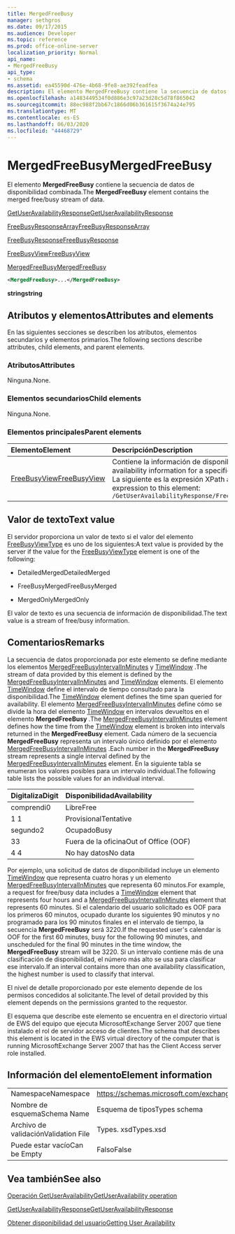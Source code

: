 ```yaml
---
title: MergedFreeBusy
manager: sethgros
ms.date: 09/17/2015
ms.audience: Developer
ms.topic: reference
ms.prod: office-online-server
localization_priority: Normal
api_name:
- MergedFreeBusy
api_type:
- schema
ms.assetid: ea45590d-476e-4b68-9fe8-ae392feadfea
description: El elemento MergedFreeBusy contiene la secuencia de datos de disponibilidad combinada.
ms.openlocfilehash: a1483449534f0d886e3c97a23d28c5d78f865042
ms.sourcegitcommit: 88ec988f2bb67c1866d06b361615f3674a24e795
ms.translationtype: MT
ms.contentlocale: es-ES
ms.lasthandoff: 06/03/2020
ms.locfileid: "44468729"
---
```

# <a name="mergedfreebusy"></a><span data-ttu-id="fd37e-103">MergedFreeBusy</span><span class="sxs-lookup"><span data-stu-id="fd37e-103">MergedFreeBusy</span></span>

<span data-ttu-id="fd37e-104">El elemento **MergedFreeBusy** contiene la secuencia de datos de disponibilidad combinada.</span><span class="sxs-lookup"><span data-stu-id="fd37e-104">The **MergedFreeBusy** element contains the merged free/busy stream of data.</span></span> 
  
[<span data-ttu-id="fd37e-105">GetUserAvailabilityResponse</span><span class="sxs-lookup"><span data-stu-id="fd37e-105">GetUserAvailabilityResponse</span></span>](getuseravailabilityresponse.md)
  
[<span data-ttu-id="fd37e-106">FreeBusyResponseArray</span><span class="sxs-lookup"><span data-stu-id="fd37e-106">FreeBusyResponseArray</span></span>](freebusyresponsearray.md)
  
[<span data-ttu-id="fd37e-107">FreeBusyResponse</span><span class="sxs-lookup"><span data-stu-id="fd37e-107">FreeBusyResponse</span></span>](freebusyresponse.md)
  
[<span data-ttu-id="fd37e-108">FreeBusyView</span><span class="sxs-lookup"><span data-stu-id="fd37e-108">FreeBusyView</span></span>](freebusyview.md)
  
[<span data-ttu-id="fd37e-109">MergedFreeBusy</span><span class="sxs-lookup"><span data-stu-id="fd37e-109">MergedFreeBusy</span></span>](mergedfreebusy.md)
  
```xml
<MergedFreeBusy>...</MergedFreeBusy>
```

 <span data-ttu-id="fd37e-110">**string**</span><span class="sxs-lookup"><span data-stu-id="fd37e-110">**string**</span></span>
## <a name="attributes-and-elements"></a><span data-ttu-id="fd37e-111">Atributos y elementos</span><span class="sxs-lookup"><span data-stu-id="fd37e-111">Attributes and elements</span></span>

<span data-ttu-id="fd37e-112">En las siguientes secciones se describen los atributos, elementos secundarios y elementos primarios.</span><span class="sxs-lookup"><span data-stu-id="fd37e-112">The following sections describe attributes, child elements, and parent elements.</span></span>
  
### <a name="attributes"></a><span data-ttu-id="fd37e-113">Atributos</span><span class="sxs-lookup"><span data-stu-id="fd37e-113">Attributes</span></span>

<span data-ttu-id="fd37e-114">Ninguna.</span><span class="sxs-lookup"><span data-stu-id="fd37e-114">None.</span></span>
  
### <a name="child-elements"></a><span data-ttu-id="fd37e-115">Elementos secundarios</span><span class="sxs-lookup"><span data-stu-id="fd37e-115">Child elements</span></span>

<span data-ttu-id="fd37e-116">Ninguna.</span><span class="sxs-lookup"><span data-stu-id="fd37e-116">None.</span></span>
  
### <a name="parent-elements"></a><span data-ttu-id="fd37e-117">Elementos principales</span><span class="sxs-lookup"><span data-stu-id="fd37e-117">Parent elements</span></span>

|<span data-ttu-id="fd37e-118">**Elemento**</span><span class="sxs-lookup"><span data-stu-id="fd37e-118">**Element**</span></span>|<span data-ttu-id="fd37e-119">**Descripción**</span><span class="sxs-lookup"><span data-stu-id="fd37e-119">**Description**</span></span>|
|:-----|:-----|
|[<span data-ttu-id="fd37e-120">FreeBusyView</span><span class="sxs-lookup"><span data-stu-id="fd37e-120">FreeBusyView</span></span>](freebusyview.md) <br/> |<span data-ttu-id="fd37e-121">Contiene la información de disponibilidad de un usuario específico.</span><span class="sxs-lookup"><span data-stu-id="fd37e-121">Contains availability information for a specific user.</span></span>  <br/> <span data-ttu-id="fd37e-122">La siguiente es la expresión XPath a este elemento:</span><span class="sxs-lookup"><span data-stu-id="fd37e-122">The following is the XPath expression to this element:</span></span>  <br/>  `/GetUserAvailabilityResponse/FreeBusyResponseArray/FreeBusyResponse/FreeBusyView` <br/> |
   
## <a name="text-value"></a><span data-ttu-id="fd37e-123">Valor de texto</span><span class="sxs-lookup"><span data-stu-id="fd37e-123">Text value</span></span>

<span data-ttu-id="fd37e-124">El servidor proporciona un valor de texto si el valor del elemento [FreeBusyViewType](freebusyviewtype.md) es uno de los siguientes:</span><span class="sxs-lookup"><span data-stu-id="fd37e-124">A text value is provided by the server if the value for the [FreeBusyViewType](freebusyviewtype.md) element is one of the following:</span></span> 
  
- <span data-ttu-id="fd37e-125">DetailedMerged</span><span class="sxs-lookup"><span data-stu-id="fd37e-125">DetailedMerged</span></span>
    
- <span data-ttu-id="fd37e-126">FreeBusyMerged</span><span class="sxs-lookup"><span data-stu-id="fd37e-126">FreeBusyMerged</span></span>
    
- <span data-ttu-id="fd37e-127">MergedOnly</span><span class="sxs-lookup"><span data-stu-id="fd37e-127">MergedOnly</span></span>
    
<span data-ttu-id="fd37e-128">El valor de texto es una secuencia de información de disponibilidad.</span><span class="sxs-lookup"><span data-stu-id="fd37e-128">The text value is a stream of free/busy information.</span></span> 
  
## <a name="remarks"></a><span data-ttu-id="fd37e-129">Comentarios</span><span class="sxs-lookup"><span data-stu-id="fd37e-129">Remarks</span></span>

<span data-ttu-id="fd37e-130">La secuencia de datos proporcionada por este elemento se define mediante los elementos [MergedFreeBusyIntervalInMinutes](mergedfreebusyintervalinminutes.md) y [TimeWindow](timewindow.md) .</span><span class="sxs-lookup"><span data-stu-id="fd37e-130">The stream of data provided by this element is defined by the [MergedFreeBusyIntervalInMinutes](mergedfreebusyintervalinminutes.md) and [TimeWindow](timewindow.md) elements.</span></span> <span data-ttu-id="fd37e-131">El elemento [TimeWindow](timewindow.md) define el intervalo de tiempo consultado para la disponibilidad.</span><span class="sxs-lookup"><span data-stu-id="fd37e-131">The [TimeWindow](timewindow.md) element defines the time span queried for availability.</span></span> <span data-ttu-id="fd37e-132">El elemento [MergedFreeBusyIntervalInMinutes](mergedfreebusyintervalinminutes.md) define cómo se divide la hora del elemento [TimeWindow](timewindow.md) en intervalos devueltos en el elemento **MergedFreeBusy** .</span><span class="sxs-lookup"><span data-stu-id="fd37e-132">The [MergedFreeBusyIntervalInMinutes](mergedfreebusyintervalinminutes.md) element defines how the time from the [TimeWindow](timewindow.md) element is broken into intervals returned in the **MergedFreeBusy** element.</span></span> <span data-ttu-id="fd37e-133">Cada número de la secuencia **MergedFreeBusy** representa un intervalo único definido por el elemento [MergedFreeBusyIntervalInMinutes](mergedfreebusyintervalinminutes.md) .</span><span class="sxs-lookup"><span data-stu-id="fd37e-133">Each number in the **MergedFreeBusy** stream represents a single interval defined by the [MergedFreeBusyIntervalInMinutes](mergedfreebusyintervalinminutes.md) element.</span></span> <span data-ttu-id="fd37e-134">En la siguiente tabla se enumeran los valores posibles para un intervalo individual.</span><span class="sxs-lookup"><span data-stu-id="fd37e-134">The following table lists the possible values for an individual interval.</span></span> 
  
|<span data-ttu-id="fd37e-135">**Digitaliza**</span><span class="sxs-lookup"><span data-stu-id="fd37e-135">**Digit**</span></span>|<span data-ttu-id="fd37e-136">**Disponibilidad**</span><span class="sxs-lookup"><span data-stu-id="fd37e-136">**Availability**</span></span>|
|:-----|:-----|
|<span data-ttu-id="fd37e-137">comprendi</span><span class="sxs-lookup"><span data-stu-id="fd37e-137">0</span></span>  <br/> |<span data-ttu-id="fd37e-138">Libre</span><span class="sxs-lookup"><span data-stu-id="fd37e-138">Free</span></span>  <br/> |
|<span data-ttu-id="fd37e-139">1 </span><span class="sxs-lookup"><span data-stu-id="fd37e-139">1</span></span>  <br/> |<span data-ttu-id="fd37e-140">Provisional</span><span class="sxs-lookup"><span data-stu-id="fd37e-140">Tentative</span></span>  <br/> |
|<span data-ttu-id="fd37e-141">segundo</span><span class="sxs-lookup"><span data-stu-id="fd37e-141">2</span></span>  <br/> |<span data-ttu-id="fd37e-142">Ocupado</span><span class="sxs-lookup"><span data-stu-id="fd37e-142">Busy</span></span>  <br/> |
|<span data-ttu-id="fd37e-143">3</span><span class="sxs-lookup"><span data-stu-id="fd37e-143">3</span></span>  <br/> |<span data-ttu-id="fd37e-144">Fuera de la oficina</span><span class="sxs-lookup"><span data-stu-id="fd37e-144">Out of Office (OOF)</span></span>  <br/> |
|<span data-ttu-id="fd37e-145">4 </span><span class="sxs-lookup"><span data-stu-id="fd37e-145">4</span></span>  <br/> |<span data-ttu-id="fd37e-146">No hay datos</span><span class="sxs-lookup"><span data-stu-id="fd37e-146">No data</span></span>  <br/> |
   
<span data-ttu-id="fd37e-147">Por ejemplo, una solicitud de datos de disponibilidad incluye un elemento [TimeWindow](timewindow.md) que representa cuatro horas y un elemento [MergedFreeBusyIntervalInMinutes](mergedfreebusyintervalinminutes.md) que representa 60 minutos.</span><span class="sxs-lookup"><span data-stu-id="fd37e-147">For example, a request for free/busy data includes a [TimeWindow](timewindow.md) element that represents four hours and a [MergedFreeBusyIntervalInMinutes](mergedfreebusyintervalinminutes.md) element that represents 60 minutes.</span></span> <span data-ttu-id="fd37e-148">Si el calendario del usuario solicitado es OOF para los primeros 60 minutos, ocupado durante los siguientes 90 minutos y no programado para los 90 minutos finales en el intervalo de tiempo, la secuencia **MergedFreeBusy** será 3220.</span><span class="sxs-lookup"><span data-stu-id="fd37e-148">If the requested user's calendar is OOF for the first 60 minutes, busy for the following 90 minutes, and unscheduled for the final 90 minutes in the time window, the **MergedFreeBusy** stream will be 3220.</span></span> <span data-ttu-id="fd37e-149">Si un intervalo contiene más de una clasificación de disponibilidad, el número más alto se usa para clasificar ese intervalo.</span><span class="sxs-lookup"><span data-stu-id="fd37e-149">If an interval contains more than one availability classification, the highest number is used to classify that interval.</span></span> 
  
<span data-ttu-id="fd37e-150">El nivel de detalle proporcionado por este elemento depende de los permisos concedidos al solicitante.</span><span class="sxs-lookup"><span data-stu-id="fd37e-150">The level of detail provided by this element depends on the permissions granted to the requestor.</span></span>
  
<span data-ttu-id="fd37e-151">El esquema que describe este elemento se encuentra en el directorio virtual de EWS del equipo que ejecuta MicrosoftExchange Server 2007 que tiene instalado el rol de servidor acceso de clientes.</span><span class="sxs-lookup"><span data-stu-id="fd37e-151">The schema that describes this element is located in the EWS virtual directory of the computer that is running MicrosoftExchange Server 2007 that has the Client Access server role installed.</span></span>
  
## <a name="element-information"></a><span data-ttu-id="fd37e-152">Información del elemento</span><span class="sxs-lookup"><span data-stu-id="fd37e-152">Element information</span></span>

|||
|:-----|:-----|
|<span data-ttu-id="fd37e-153">Namespace</span><span class="sxs-lookup"><span data-stu-id="fd37e-153">Namespace</span></span>  <br/> |https://schemas.microsoft.com/exchange/services/2006/types  <br/> |
|<span data-ttu-id="fd37e-154">Nombre de esquema</span><span class="sxs-lookup"><span data-stu-id="fd37e-154">Schema Name</span></span>  <br/> |<span data-ttu-id="fd37e-155">Esquema de tipos</span><span class="sxs-lookup"><span data-stu-id="fd37e-155">Types schema</span></span>  <br/> |
|<span data-ttu-id="fd37e-156">Archivo de validación</span><span class="sxs-lookup"><span data-stu-id="fd37e-156">Validation File</span></span>  <br/> |<span data-ttu-id="fd37e-157">Types. xsd</span><span class="sxs-lookup"><span data-stu-id="fd37e-157">Types.xsd</span></span>  <br/> |
|<span data-ttu-id="fd37e-158">Puede estar vacío</span><span class="sxs-lookup"><span data-stu-id="fd37e-158">Can be Empty</span></span>  <br/> |<span data-ttu-id="fd37e-159">Falso</span><span class="sxs-lookup"><span data-stu-id="fd37e-159">False</span></span>  <br/> |
   
## <a name="see-also"></a><span data-ttu-id="fd37e-160">Vea también</span><span class="sxs-lookup"><span data-stu-id="fd37e-160">See also</span></span>



[<span data-ttu-id="fd37e-161">Operación GetUserAvailability</span><span class="sxs-lookup"><span data-stu-id="fd37e-161">GetUserAvailability operation</span></span>](getuseravailability-operation.md)
  
[<span data-ttu-id="fd37e-162">GetUserAvailabilityResponse</span><span class="sxs-lookup"><span data-stu-id="fd37e-162">GetUserAvailabilityResponse</span></span>](getuseravailabilityresponse.md)


[<span data-ttu-id="fd37e-163">Obtener disponibilidad del usuario</span><span class="sxs-lookup"><span data-stu-id="fd37e-163">Getting User Availability</span></span>](https://msdn.microsoft.com/library/d4133fcb-9b0f-4e6b-aadf-a389da83516a%28Office.15%29.aspx)

